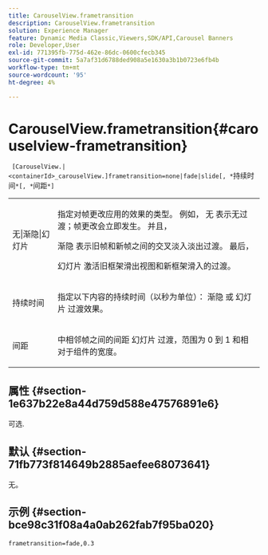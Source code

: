 ```yaml
---
title: CarouselView.frametransition
description: CarouselView.frametransition
solution: Experience Manager
feature: Dynamic Media Classic,Viewers,SDK/API,Carousel Banners
role: Developer,User
exl-id: 771395fb-775d-462e-86dc-0600cfecb345
source-git-commit: 5a7af31d6788ded908a5e1630a3b1b0723e6fb4b
workflow-type: tm+mt
source-wordcount: '95'
ht-degree: 4%

---
```


# CarouselView.frametransition{#carouselview-frametransition}

` [CarouselView.|<containerId>_carouselView.]frametransition=none|fade|slide[, *`持续时间`*[, *`间距`*]`

<table id="table_D5992FCFF26046079089652B211BB6C5"> 
 <tbody> 
  <tr> 
   <td colname="col1"> <p> <span class="codeph"> 无|渐隐|幻灯片 </span> </p> </td> 
   <td colname="col2"> <p>指定对帧更改应用的效果的类型。 例如， <span class="codeph"> 无 </span> 表示无过渡；帧更改会立即发生。 并且， </p> <p> <span class="codeph"> 渐隐 </span> 表示旧帧和新帧之间的交叉淡入淡出过渡。 最后， </p> <p> <span class="codeph"> 幻灯片 </span> 激活旧框架滑出视图和新框架滑入的过渡。 </p> </td> 
  </tr> 
  <tr> 
   <td colname="col1"> <p> <span class="codeph"> <span class="varname"> 持续时间 </span> </span> </p> </td> 
   <td colname="col2"> <p>指定以下内容的持续时间（以秒为单位）： <span class="codeph"> 渐隐 </span> 或 <span class="codeph"> 幻灯片 </span> 过渡效果。 </p> </td> 
  </tr> 
  <tr> 
   <td colname="col1"> <p> <span class="codeph"> <span class="varname"> 间距 </span> </span> </p> </td> 
   <td colname="col2"> <p>中相邻帧之间的间距 <span class="codeph"> 幻灯片 </span> 过渡，范围为 <span class="codeph"> 0 </span> 到 <span class="codeph"> 1 </span> 和相对于组件的宽度。 </p> </td> 
  </tr> 
 </tbody> 
</table>

## 属性 {#section-1e637b22e8a44d759d588e47576891e6}

可选.

## 默认 {#section-71fb773f814649b2885aefee68073641}

无。

## 示例 {#section-bce98c31f08a4a0ab262fab7f95ba020}

`frametransition=fade,0.3`

